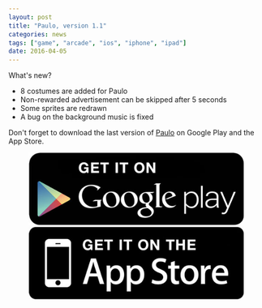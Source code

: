 ```yaml
---
layout: post
title: "Paulo, version 1.1"
categories: news
tags: ["game", "arcade", "ios", "iphone", "ipad"]
date: 2016-04-05
---
```


What's new?

- 8 costumes are added for Paulo
- Non-rewarded advertisement can be skipped after 5 seconds
- Some sprites are redrawn
- A bug on the background music is fixed

Don't forget to download the last version of <a href="/games/paulo">Paulo</a> on Google Play and the App Store.

<figure class="half">
<a href="https://play.google.com/store/apps/details?id=com.studiokurage.paulo" target="_blank">
	<img src="/images/googleplay_get_it.jpg" alt="Get it on Google Play" />
</a>
<a href="https://itunes.apple.com/us/app/paulo/id1078163408" target="_blank">
	<img src="/images/appstore_get_it.jpg" alt="Available on the App Store" />
</a>
</figure>
